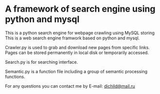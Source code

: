 A framework of search engine using python and mysql
===================================================

This is a python search engine for webpage crawling using MySQL storing This is a web search engine framwork based on python and mysql.

Crawler.py is used to grab and download new pages from specific links. Pages can be stored permanently in local disk or temporarily accessed.

Search.py is for searching interface.

Semantic.py is a function file including a group of semantic processing functions.

For any questions you can contact me by E-mail: dichild@mail.ru
